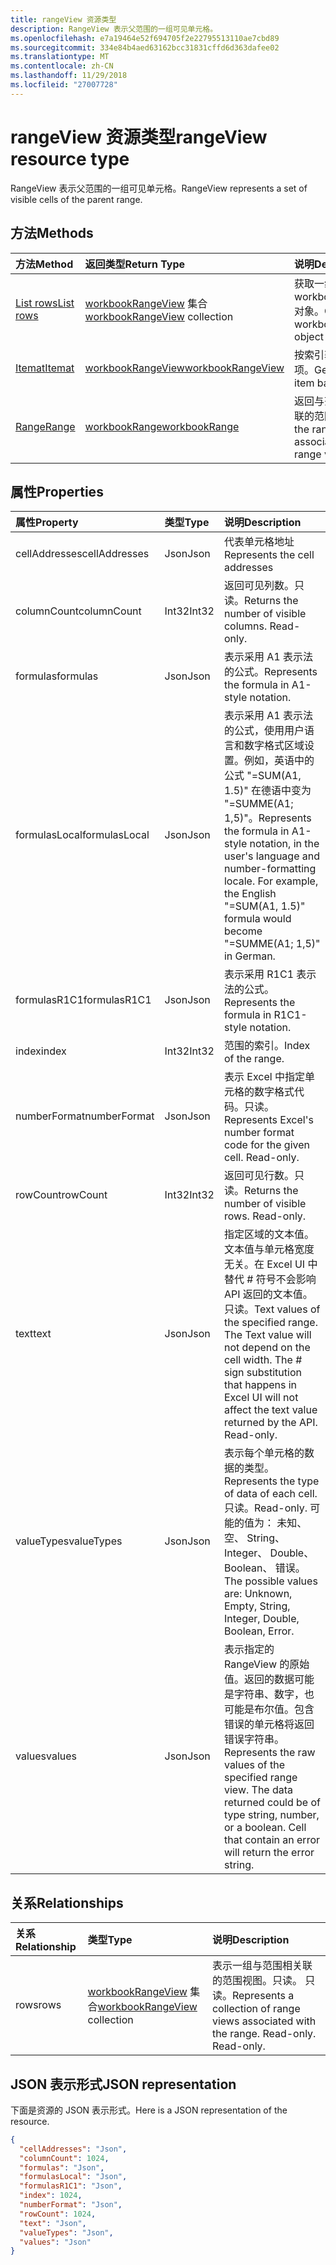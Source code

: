 ```yaml
---
title: rangeView 资源类型
description: RangeView 表示父范围的一组可见单元格。
ms.openlocfilehash: e7a19464e52f694705f2e22795513110ae7cbd89
ms.sourcegitcommit: 334e84b4aed63162bcc31831cffd6d363dafee02
ms.translationtype: MT
ms.contentlocale: zh-CN
ms.lasthandoff: 11/29/2018
ms.locfileid: "27007728"
---
```

# <a name="rangeview-resource-type"></a><span data-ttu-id="95684-103">rangeView 资源类型</span><span class="sxs-lookup"><span data-stu-id="95684-103">rangeView resource type</span></span>
<span data-ttu-id="95684-104">RangeView 表示父范围的一组可见单元格。</span><span class="sxs-lookup"><span data-stu-id="95684-104">RangeView represents a set of visible cells of the parent range.</span></span>

## <a name="methods"></a><span data-ttu-id="95684-105">方法</span><span class="sxs-lookup"><span data-stu-id="95684-105">Methods</span></span>

| <span data-ttu-id="95684-106">方法</span><span class="sxs-lookup"><span data-stu-id="95684-106">Method</span></span>           | <span data-ttu-id="95684-107">返回类型</span><span class="sxs-lookup"><span data-stu-id="95684-107">Return Type</span></span>    |<span data-ttu-id="95684-108">说明</span><span class="sxs-lookup"><span data-stu-id="95684-108">Description</span></span>|
|:---------------|:--------|:----------|
|[<span data-ttu-id="95684-109">List rows</span><span class="sxs-lookup"><span data-stu-id="95684-109">List rows</span></span>](../api/workbookrangeview-list-rows.md) |<span data-ttu-id="95684-110">[workbookRangeView](workbookrangeview.md) 集合</span><span class="sxs-lookup"><span data-stu-id="95684-110">[workbookRangeView](workbookrangeview.md) collection</span></span>| <span data-ttu-id="95684-111">获取一组 workbookRangeView 对象。</span><span class="sxs-lookup"><span data-stu-id="95684-111">Get a workbookRangeView object collection.</span></span>|
|[<span data-ttu-id="95684-112">Itemat</span><span class="sxs-lookup"><span data-stu-id="95684-112">Itemat</span></span>](../api/workbookrangeview-itemat.md)|[<span data-ttu-id="95684-113">workbookRangeView</span><span class="sxs-lookup"><span data-stu-id="95684-113">workbookRangeView</span></span>](workbookrangeview.md)|<span data-ttu-id="95684-114">按索引获取范围视图项。</span><span class="sxs-lookup"><span data-stu-id="95684-114">Get a range view item based in index.</span></span>|
|[<span data-ttu-id="95684-115">Range</span><span class="sxs-lookup"><span data-stu-id="95684-115">Range</span></span>](../api/workbookrangeview-range.md)|[<span data-ttu-id="95684-116">workbookRange</span><span class="sxs-lookup"><span data-stu-id="95684-116">workbookRange</span></span>](range.md)|<span data-ttu-id="95684-117">返回与范围视图相关联的范围对象</span><span class="sxs-lookup"><span data-stu-id="95684-117">Return the range object associated with the range view</span></span>|

## <a name="properties"></a><span data-ttu-id="95684-118">属性</span><span class="sxs-lookup"><span data-stu-id="95684-118">Properties</span></span>
| <span data-ttu-id="95684-119">属性</span><span class="sxs-lookup"><span data-stu-id="95684-119">Property</span></span>     | <span data-ttu-id="95684-120">类型</span><span class="sxs-lookup"><span data-stu-id="95684-120">Type</span></span>   |<span data-ttu-id="95684-121">说明</span><span class="sxs-lookup"><span data-stu-id="95684-121">Description</span></span>|
|:---------------|:--------|:----------|
|<span data-ttu-id="95684-122">cellAddresses</span><span class="sxs-lookup"><span data-stu-id="95684-122">cellAddresses</span></span>|<span data-ttu-id="95684-123">Json</span><span class="sxs-lookup"><span data-stu-id="95684-123">Json</span></span>|<span data-ttu-id="95684-124">代表单元格地址</span><span class="sxs-lookup"><span data-stu-id="95684-124">Represents the cell addresses</span></span>
|<span data-ttu-id="95684-125">columnCount</span><span class="sxs-lookup"><span data-stu-id="95684-125">columnCount</span></span>|<span data-ttu-id="95684-126">Int32</span><span class="sxs-lookup"><span data-stu-id="95684-126">Int32</span></span>|<span data-ttu-id="95684-p101">返回可见列数。只读。</span><span class="sxs-lookup"><span data-stu-id="95684-p101">Returns the number of visible columns. Read-only.</span></span>|
|<span data-ttu-id="95684-129">formulas</span><span class="sxs-lookup"><span data-stu-id="95684-129">formulas</span></span>|<span data-ttu-id="95684-130">Json</span><span class="sxs-lookup"><span data-stu-id="95684-130">Json</span></span>|<span data-ttu-id="95684-131">表示采用 A1 表示法的公式。</span><span class="sxs-lookup"><span data-stu-id="95684-131">Represents the formula in A1-style notation.</span></span> |
|<span data-ttu-id="95684-132">formulasLocal</span><span class="sxs-lookup"><span data-stu-id="95684-132">formulasLocal</span></span>|<span data-ttu-id="95684-133">Json</span><span class="sxs-lookup"><span data-stu-id="95684-133">Json</span></span>|<span data-ttu-id="95684-p102">表示采用 A1 表示法的公式，使用用户语言和数字格式区域设置。例如，英语中的公式 "=SUM(A1, 1.5)" 在德语中变为 "=SUMME(A1; 1,5)"。</span><span class="sxs-lookup"><span data-stu-id="95684-p102">Represents the formula in A1-style notation, in the user's language and number-formatting locale. For example, the English "=SUM(A1, 1.5)" formula would become "=SUMME(A1; 1,5)" in German.</span></span>    |
|<span data-ttu-id="95684-136">formulasR1C1</span><span class="sxs-lookup"><span data-stu-id="95684-136">formulasR1C1</span></span>|<span data-ttu-id="95684-137">Json</span><span class="sxs-lookup"><span data-stu-id="95684-137">Json</span></span>|<span data-ttu-id="95684-138">表示采用 R1C1 表示法的公式。</span><span class="sxs-lookup"><span data-stu-id="95684-138">Represents the formula in R1C1-style notation.</span></span>   |
|<span data-ttu-id="95684-139">index</span><span class="sxs-lookup"><span data-stu-id="95684-139">index</span></span>|<span data-ttu-id="95684-140">Int32</span><span class="sxs-lookup"><span data-stu-id="95684-140">Int32</span></span>|<span data-ttu-id="95684-141">范围的索引。</span><span class="sxs-lookup"><span data-stu-id="95684-141">Index of the range.</span></span>|
|<span data-ttu-id="95684-142">numberFormat</span><span class="sxs-lookup"><span data-stu-id="95684-142">numberFormat</span></span>|<span data-ttu-id="95684-143">Json</span><span class="sxs-lookup"><span data-stu-id="95684-143">Json</span></span>|<span data-ttu-id="95684-p103">表示 Excel 中指定单元格的数字格式代码。只读。</span><span class="sxs-lookup"><span data-stu-id="95684-p103">Represents Excel's number format code for the given cell. Read-only.</span></span> |
|<span data-ttu-id="95684-146">rowCount</span><span class="sxs-lookup"><span data-stu-id="95684-146">rowCount</span></span>|<span data-ttu-id="95684-147">Int32</span><span class="sxs-lookup"><span data-stu-id="95684-147">Int32</span></span>|<span data-ttu-id="95684-p104">返回可见行数。只读。</span><span class="sxs-lookup"><span data-stu-id="95684-p104">Returns the number of visible rows. Read-only.</span></span>  |
|<span data-ttu-id="95684-150">text</span><span class="sxs-lookup"><span data-stu-id="95684-150">text</span></span>|<span data-ttu-id="95684-151">Json</span><span class="sxs-lookup"><span data-stu-id="95684-151">Json</span></span>|<span data-ttu-id="95684-p105">指定区域的文本值。文本值与单元格宽度无关。在 Excel UI 中替代 # 符号不会影响 API 返回的文本值。只读。</span><span class="sxs-lookup"><span data-stu-id="95684-p105">Text values of the specified range. The Text value will not depend on the cell width. The # sign substitution that happens in Excel UI will not affect the text value returned by the API. Read-only.</span></span>    |
|<span data-ttu-id="95684-156">valueTypes</span><span class="sxs-lookup"><span data-stu-id="95684-156">valueTypes</span></span>|<span data-ttu-id="95684-157">Json</span><span class="sxs-lookup"><span data-stu-id="95684-157">Json</span></span>|<span data-ttu-id="95684-158">表示每个单元格的数据的类型。</span><span class="sxs-lookup"><span data-stu-id="95684-158">Represents the type of data of each cell.</span></span> <span data-ttu-id="95684-159">只读。</span><span class="sxs-lookup"><span data-stu-id="95684-159">Read-only.</span></span> <span data-ttu-id="95684-160">可能的值为： 未知、 空、 String、 Integer、 Double、 Boolean、 错误。</span><span class="sxs-lookup"><span data-stu-id="95684-160">The possible values are: Unknown, Empty, String, Integer, Double, Boolean, Error.</span></span> |
|<span data-ttu-id="95684-161">values</span><span class="sxs-lookup"><span data-stu-id="95684-161">values</span></span>|<span data-ttu-id="95684-162">Json</span><span class="sxs-lookup"><span data-stu-id="95684-162">Json</span></span>|<span data-ttu-id="95684-p107">表示指定的 RangeView 的原始值。返回的数据可能是字符串、数字，也可能是布尔值。包含错误的单元格将返回错误字符串。</span><span class="sxs-lookup"><span data-stu-id="95684-p107">Represents the raw values of the specified range view. The data returned could be of type string, number, or a boolean. Cell that contain an error will return the error string.</span></span>   |

## <a name="relationships"></a><span data-ttu-id="95684-166">关系</span><span class="sxs-lookup"><span data-stu-id="95684-166">Relationships</span></span>
| <span data-ttu-id="95684-167">关系</span><span class="sxs-lookup"><span data-stu-id="95684-167">Relationship</span></span> | <span data-ttu-id="95684-168">类型</span><span class="sxs-lookup"><span data-stu-id="95684-168">Type</span></span>   |<span data-ttu-id="95684-169">说明</span><span class="sxs-lookup"><span data-stu-id="95684-169">Description</span></span>|
|:---------------|:--------|:----------|
|<span data-ttu-id="95684-170">rows</span><span class="sxs-lookup"><span data-stu-id="95684-170">rows</span></span>|<span data-ttu-id="95684-171">[workbookRangeView](workbookrangeview.md) 集合</span><span class="sxs-lookup"><span data-stu-id="95684-171">[workbookRangeView](workbookrangeview.md) collection</span></span>| <span data-ttu-id="95684-p108">表示一组与范围相关联的范围视图。只读。  只读。</span><span class="sxs-lookup"><span data-stu-id="95684-p108">Represents a collection of range views associated with the range. Read-only.    Read-only.</span></span>|

## <a name="json-representation"></a><span data-ttu-id="95684-175">JSON 表示形式</span><span class="sxs-lookup"><span data-stu-id="95684-175">JSON representation</span></span>
<span data-ttu-id="95684-176">下面是资源的 JSON 表示形式。</span><span class="sxs-lookup"><span data-stu-id="95684-176">Here is a JSON representation of the resource.</span></span>
<!-- {
  "blockType": "resource",
  "baseType": "microsoft.graph.entity",
  "optionalProperties": [  ],
  "@odata.type": "microsoft.graph.workbookRangeView"
}-->
```json
{
  "cellAddresses": "Json",
  "columnCount": 1024,
  "formulas": "Json",
  "formulasLocal": "Json",
  "formulasR1C1": "Json",
  "index": 1024,
  "numberFormat": "Json",
  "rowCount": 1024,
  "text": "Json",
  "valueTypes": "Json",
  "values": "Json"
}
```
